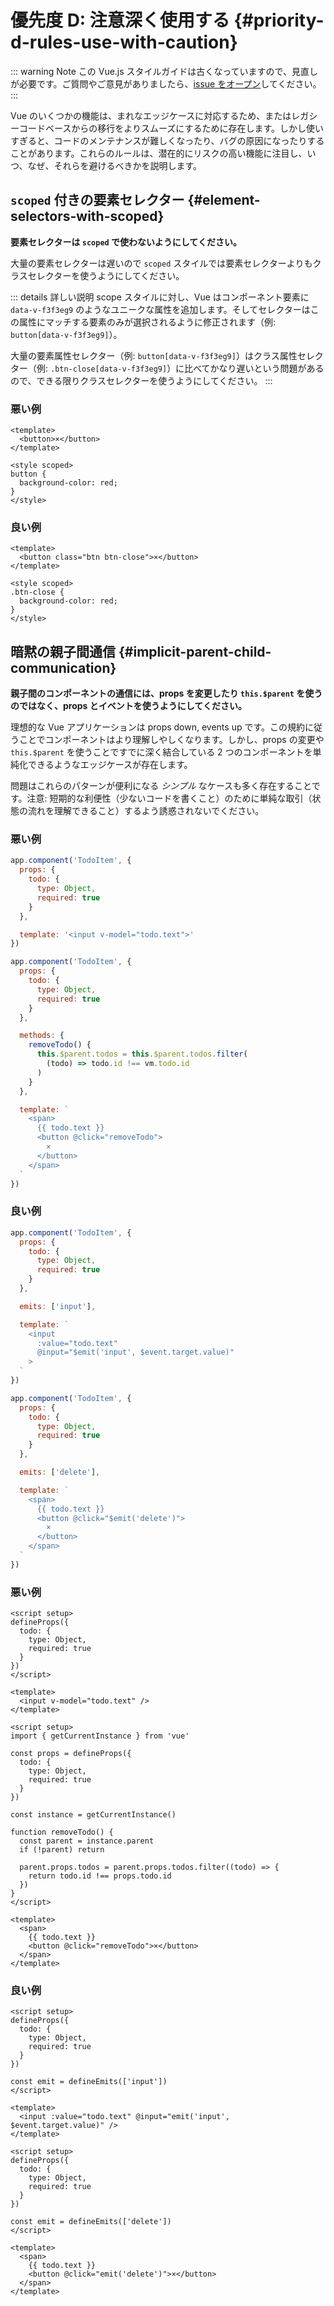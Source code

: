# 優先度 D: 注意深く使用する {#priority-d-rules-use-with-caution}

::: warning Note
この Vue.js スタイルガイドは古くなっていますので、見直しが必要です。ご質問やご意見がありましたら、[issue をオープン](https://github.com/vuejs/docs/issues/new)してください。
:::

Vue のいくつかの機能は、まれなエッジケースに対応するため、またはレガシーコードベースからの移行をよりスムーズにするために存在します。しかし使いすぎると、コードのメンテナンスが難しくなったり、バグの原因になったりすることがあります。これらのルールは、潜在的にリスクの高い機能に注目し、いつ、なぜ、それらを避けるべきかを説明します。

## `scoped` 付きの要素セレクター {#element-selectors-with-scoped}

**要素セレクターは `scoped` で使わないようにしてください。**

大量の要素セレクターは遅いので `scoped` スタイルでは要素セレクターよりもクラスセレクターを使うようにしてください。

::: details 詳しい説明
scope スタイルに対し、Vue はコンポーネント要素に `data-v-f3f3eg9` のようなユニークな属性を追加します。そしてセレクターはこの属性にマッチする要素のみが選択されるように修正されます（例: `button[data-v-f3f3eg9]`）。

大量の要素属性セレクター（例: `button[data-v-f3f3eg9]`）はクラス属性セレクター（例: `.btn-close[data-v-f3f3eg9]`）に比べてかなり遅いという問題があるので、できる限りクラスセレクターを使うようにしてください。
:::

<div class="style-example style-example-bad">
<h3>悪い例</h3>

```vue-html
<template>
  <button>×</button>
</template>

<style scoped>
button {
  background-color: red;
}
</style>
```

</div>

<div class="style-example style-example-good">
<h3>良い例</h3>

```vue-html
<template>
  <button class="btn btn-close">×</button>
</template>

<style scoped>
.btn-close {
  background-color: red;
}
</style>
```

</div>

## 暗黙の親子間通信 {#implicit-parent-child-communication}

**親子間のコンポーネントの通信には、props を変更したり `this.$parent` を使うのではなく、props とイベントを使うようにしてください。**

理想的な Vue アプリケーションは props down, events up です。この規約に従うことでコンポーネントはより理解しやしくなります。しかし、props の変更や `this.$parent` を使うことですでに深く結合している 2 つのコンポーネントを単純化できるようなエッジケースが存在します。

問題はこれらのパターンが便利になる _シンプル_ なケースも多く存在することです。注意: 短期的な利便性（少ないコードを書くこと）のために単純な取引（状態の流れを理解できること）するよう誘惑されないでください。

<div class="options-api">

<div class="style-example style-example-bad">
<h3>悪い例</h3>

```js
app.component('TodoItem', {
  props: {
    todo: {
      type: Object,
      required: true
    }
  },

  template: '<input v-model="todo.text">'
})
```

```js
app.component('TodoItem', {
  props: {
    todo: {
      type: Object,
      required: true
    }
  },

  methods: {
    removeTodo() {
      this.$parent.todos = this.$parent.todos.filter(
        (todo) => todo.id !== vm.todo.id
      )
    }
  },

  template: `
    <span>
      {{ todo.text }}
      <button @click="removeTodo">
        ×
      </button>
    </span>
  `
})
```

</div>

<div class="style-example style-example-good">
<h3>良い例</h3>

```js
app.component('TodoItem', {
  props: {
    todo: {
      type: Object,
      required: true
    }
  },

  emits: ['input'],

  template: `
    <input
      :value="todo.text"
      @input="$emit('input', $event.target.value)"
    >
  `
})
```

```js
app.component('TodoItem', {
  props: {
    todo: {
      type: Object,
      required: true
    }
  },

  emits: ['delete'],

  template: `
    <span>
      {{ todo.text }}
      <button @click="$emit('delete')">
        ×
      </button>
    </span>
  `
})
```

</div>

</div>

<div class="composition-api">

<div class="style-example style-example-bad">
<h3>悪い例</h3>

```vue
<script setup>
defineProps({
  todo: {
    type: Object,
    required: true
  }
})
</script>

<template>
  <input v-model="todo.text" />
</template>
```

```vue
<script setup>
import { getCurrentInstance } from 'vue'

const props = defineProps({
  todo: {
    type: Object,
    required: true
  }
})

const instance = getCurrentInstance()

function removeTodo() {
  const parent = instance.parent
  if (!parent) return

  parent.props.todos = parent.props.todos.filter((todo) => {
    return todo.id !== props.todo.id
  })
}
</script>

<template>
  <span>
    {{ todo.text }}
    <button @click="removeTodo">×</button>
  </span>
</template>
```

</div>

<div class="style-example style-example-good">
<h3>良い例</h3>

```vue
<script setup>
defineProps({
  todo: {
    type: Object,
    required: true
  }
})

const emit = defineEmits(['input'])
</script>

<template>
  <input :value="todo.text" @input="emit('input', $event.target.value)" />
</template>
```

```vue
<script setup>
defineProps({
  todo: {
    type: Object,
    required: true
  }
})

const emit = defineEmits(['delete'])
</script>

<template>
  <span>
    {{ todo.text }}
    <button @click="emit('delete')">×</button>
  </span>
</template>
```

</div>

</div>
